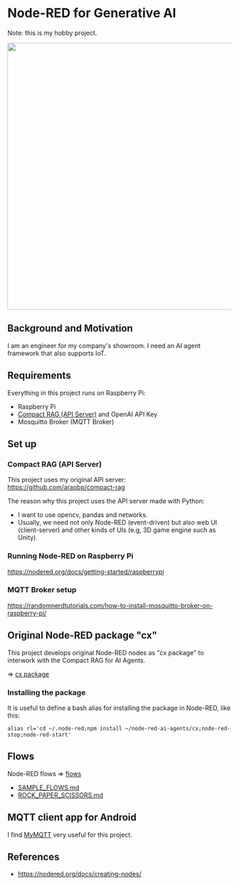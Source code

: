 # Node-RED for Generative AI

Note: this is my hobby project.

<img src="./docs/camera_test.jpg" width=600>

## Background and Motivation

I am an engineer for my company's showroom. I need an AI agent framework that also supports IoT.

## Requirements

Everything in this project runs on Raspberry Pi:

- Raspberry Pi
- [Compact RAG (API Server)](https://github.com/araobp/compact-rag) and OpenAI API Key
- Mosquitto Broker (MQTT Broker)

## Set up

### Compact RAG (API Server)

This project uses my original API server: https://github.com/araobp/compact-rag

The reason why this project uses the API server made with Python:
- I want to use opencv, pandas and networks.
- Usually, we need not only Node-RED (event-driven) but also web UI (client-server) and other kinds of UIs (e.g, 3D game engine such as Unity).

### Running Node-RED on Raspberry Pi

https://nodered.org/docs/getting-started/raspberrypi

### MQTT Broker setup

https://randomnerdtutorials.com/how-to-install-mosquitto-broker-on-raspberry-pi/

## Original Node-RED package "cx"

This project develops original Node-RED nodes as "cx package" to interwork with the Compact RAG for AI Agents.

=> [cx package](./cx)

### Installing the package

It is useful to define a bash alias for installing the package in Node-RED, like this:
```
alias rl='cd ~/.node-red;npm install ~/node-red-ai-agents/cx;node-red-stop;node-red-start'
```

## Flows

Node-RED flows => [flows](./flows)

- [SAMPLE_FLOWS.md](./docs/SAMPLE_FLOWS.md)
- [ROCK_PAPER_SCISSORS.md](./docs/ROCK_PAPER_SCISSORS.md)

## MQTT client app for Android

I find [MyMQTT](https://play.google.com/store/apps/details?id=at.tripwire.mqtt.client&hl=en) very useful for this project.

## References

- https://nodered.org/docs/creating-nodes/
 
